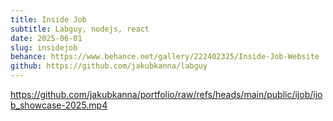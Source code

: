 ```yaml
---
title: Inside Job
subtitle: Labguy, nodejs, react
date: 2025-06-01
slug: insidejob
behance: https://www.behance.net/gallery/222402325/Inside-Job-Website
github: https://github.com/jakubkanna/labguy
---
```


https://github.com/jakubkanna/portfolio/raw/refs/heads/main/public/ijob/ijob_showcase-2025.mp4
